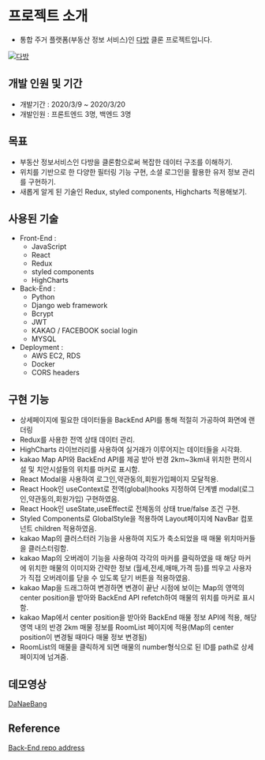 # 프로젝트 소개

- 통합 주거 플랫폼(부동산 정보 서비스)인 [다방](https://www.dabangapp.com/) 클론 프로젝트입니다.

[![다방]()](https://youtu.be/DQS73OiWkKM)


## 개발 인원 및 기간

- 개발기간 : 2020/3/9 ~ 2020/3/20
- 개발인원 : 프론트엔드 3명, 백엔드 3명

## 목표

- 부동산 정보서비스인 다방을 클론함으로써 복잡한 데이터 구조를 이해하기.
- 위치를 기반으로 한 다양한 필터링 기능 구현, 소셜 로그인을 활용한 유저 정보 관리를 구현하기.
- 새롭게 알게 된 기술인 Redux, styled components, Highcharts 적용해보기.

## 사용된 기술

- Front-End :
  - JavaScript
  - React
  - Redux
  - styled components
  - HighCharts
- Back-End :
  - Python
  - Django web framework
  - Bcrypt
  - JWT
  - KAKAO / FACEBOOK social login
  - MYSQL
- Deployment :
  - AWS EC2, RDS
  - Docker
  - CORS headers

## 구현 기능

- 상세페이지에 필요한 데이터들을 BackEnd API를 통해 적절히 가공하여 화면에 랜더링
- Redux를 사용한 전역 상태 데이터 관리.
- HighCharts 라이브러리를 사용하여 실거래가 이루어지는 데이터들을 시각화.
- kakao Map API와 BackEnd API를 제공 받아 반경 2km~3km내 위치한 편의시설 및 치안시설들의 위치를 마커로 표시함.
- React Modal을 사용하여 로그인,약관동의,회원가입페이지 모달적용.
- React Hook인 useContext로 전역(global)hooks 지정하여 단계별 modal(로그인,약관동의,회원가입) 구현하였음.
- React Hook인 useState,useEffect로 전체동의 상태 true/false 조건 구현.
- Styled Components로 GlobalStyle을 적용하여 Layout페이지에 NavBar 컴포넌트 children 적용하였음.
- kakao Map의 클러스터러 기능을 사용하여 지도가 축소되었을 때 매물 위치마커들을 클러스터링함.
- kakao Map의 오버레이 기능을 사용하여 각각의 마커를 클릭하였을 때 해당 마커에 위치한 매물의 이미지와 간략한 정보 (월세,전세,매매,가격 등)를 띄우고 사용자가 직접 오버레이를 닫을 수 있도록 닫기 버튼을 적용하였음.
- kakao Map을 드래그하여 변경하면 변경이 끝난 시점에 보이는 Map의 영역의 center position을 받아와 BackEnd API refetch하여 매물의 위치를 마커로 표시함.
- kakao Map에서 center position을 받아와 BackEnd 매물 정보 API에 적용, 해당 영역 내의 반경 2km 매물 정보를 RoomList 페이지에 적용(Map의 center position이 변경될 때마다 매물 정보 변경됨)
- RoomList의 매물을 클릭하게 되면 매물의 number형식으로 된 ID를 path로 상세페이지에 넘겨줌.

## 데모영상

[DaNaeBang](https://www.youtube.com/watch?v=-EckvjpZX1c)

## Reference

[Back-End repo address](https://github.com/wecode-bootcamp-korea/DANAEBANG-backend)

